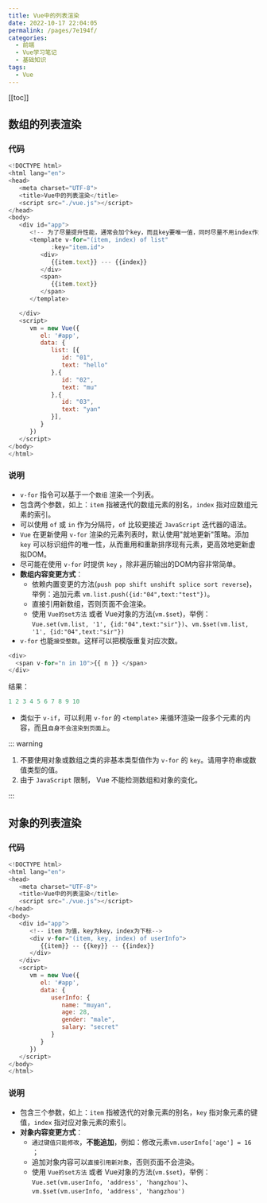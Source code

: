 ```yaml
---
title: Vue中的列表渲染
date: 2022-10-17 22:04:05
permalink: /pages/7e194f/
categories:
  - 前端
  - Vue学习笔记
  - 基础知识
tags:
  - Vue
---
```


[[toc]]

## 数组的列表渲染

### 代码

```js
<!DOCTYPE html>
<html lang="en">
<head>
   <meta charset="UTF-8">
   <title>Vue中的列表渲染</title>
   <script src="./vue.js"></script>
</head>
<body>
   <div id="app">
      <!-- 为了尽量提升性能，通常会加个key，而且key要唯一值，同时尽量不用index作为key值-->
      <template v-for="(item, index) of list"
            :key="item.id">
         <div>
            {{item.text}} --- {{index}}
         </div>
         <span>
            {{item.text}}
         </span>
      </template>

   </div>
   <script>
      vm = new Vue({
         el: '#app',
         data: {
            list: [{
               id: "01",
               text: "hello"
            },{
               id: "02",
               text: "mu"
            },{
               id: "03",
               text: "yan"
            }],
         }
      })
   </script>
</body>
</html>
```

### 说明

- `v-for` 指令可以基于一个`数组` 渲染一个列表。
- 包含两个参数，如上：`item` 指被迭代的数组元素的别名，`index` 指对应数组元素的索引。
- 可以使用 `of` 或 `in` 作为分隔符，`of` 比较更接近 `JavaScript` 迭代器的语法。
- `Vue` 在更新使用 `v-for` 渲染的元素列表时，默认使用"就地更新"策略。添加 `key` 可以标识组件的唯一性，从而重用和重新排序现有元素，更高效地更新虚拟DOM。
- 尽可能在使用 `v-for` 时提供 `key` ，除非遍历输出的DOM内容非常简单。
- **数组内容变更方式**：
  - 依赖内置变更的方法(`push pop shift unshift splice sort reverse`)，举例：追加元素 `vm.list.push({id:"04",text:"test"})`。
  - 直接引用新数组，否则页面不会渲染。
  - 使用 `Vue的set方法` 或者 Vue对象的方法(`vm.$set`)，举例：`Vue.set(vm.list, '1', {id:"04",text:"sir"})`、`vm.$set(vm.list, '1', {id:"04",text:"sir"})`
- `v-for` 也能`接受整数`。这样可以把模版重复对应次数。

```js
<div>
  <span v-for="n in 10">{{ n }} </span>
</div>
```

结果：

```js
1 2 3 4 5 6 7 8 9 10
```



- 类似于 `v-if`，可以利用 `v-for` 的 `<template>` 来循环渲染一段多个元素的内容，而且`自身不会渲染到页面上`。

::: warning

1. 不要使用对象或数组之类的非基本类型值作为 `v-for` 的 `key`。请用字符串或数值类型的值。
2. 由于 `JavaScript` 限制， Vue 不能检测数组和对象的变化。

:::

## 对象的列表渲染

### 代码

```js
<!DOCTYPE html>
<html lang="en">
<head>
   <meta charset="UTF-8">
   <title>Vue中的列表渲染</title>
   <script src="./vue.js"></script>
</head>
<body>
   <div id="app">
      <!-- item 为值，key为key，index为下标-->
      <div v-for="(item, key, index) of userInfo">
         {{item}} -- {{key}} -- {{index}}
      </div>
   </div>
   <script>
      vm = new Vue({
         el: '#app',
         data: {
            userInfo: {
               name: "muyan",
               age: 28,
               gender: "male",
               salary: "secret"
            }
         }
      })
   </script>
</body>
</html>
```

### 说明

- 包含三个参数，如上：`item` 指被迭代的对象元素的别名，`key` 指对象元素的键值，`index` 指对应对象元素的索引。
- **对象内容变更方式**：
  - `通过键值只能修改`，**不能追加**，例如：修改元素`vm.userInfo['age'] = 16` ；
  - 追加对象内容可以`直接引用新对象`，否则页面不会渲染。
  - 使用 `Vue的set方法` 或者 Vue对象的方法(`vm.$set`)，举例：`Vue.set(vm.userInfo, 'address', 'hangzhou')`、`vm.$set(vm.userInfo, 'address', 'hangzhou')`
